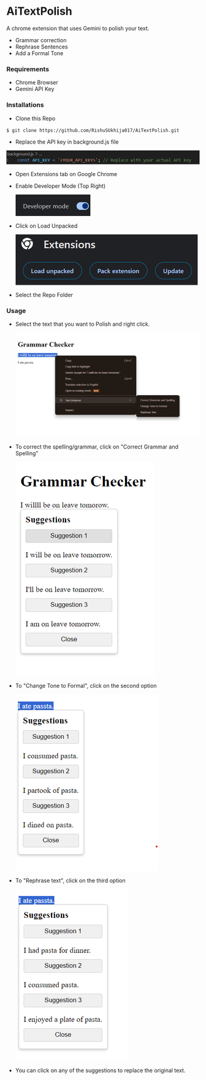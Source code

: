 # AiTextPolish

A chrome extension that uses Gemini to polish your text.

- Grammar correction
- Rephrase Sentences
- Add a Formal Tone

### Requirements

- Chrome Browser
- Gemini API Key

### Installations
- Clone this Repo
```
$ git clone https://github.com/RishuSUkhija017/AiTextPolish.git
```

- Replace the API key in background.js file

 ![alt text](./images/api_key.png)


- Open Extensions tab on Google Chrome


- Enable Developer Mode (Top Right)

    ![alt text](./images/developer.png)


- Click on Load Unpacked

    ![alt text](./images/load_unpacked.png)


- Select the Repo Folder


### Usage

- Select the text that you want to Polish and right click.

    ![alt text](./images/extension.png)

- To correct the spelling/grammar, click on "Correct Grammar and Spelling"

   ![alt text](./images/spelling.png)

- To "Change Tone to Formal", click on the second option

    ![alt text](./images/formal.png)

- To "Rephrase text", click on the third option

    ![alt text](./images/rephrase.png)

- You can click on any of the suggestions to replace the original text.

